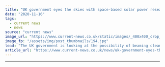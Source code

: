 ```yaml
---
title: "UK government eyes the skies with space-based solar power research"
date: "2020-11-16"
tags: 
  - current news
  - news
source: "current news"
image_url: "https://www.current-news.co.uk/static/images/_400x400_crop_center-center/solar-power-satellite-delivering-power-to-the-uk-daytime-credit-Frazer-Nash-Consultancy-2.jpg"
image_fp: "/assets/img/post_thumbnails/194.jpg"
lead: "​The UK government is looking at the possibility of beaming clean, solar power down from space as it looks to develop further resilient, safe and sustainable energy sources."
article_url: "https://www.current-news.co.uk/news/uk-government-eyes-the-skies-with-space-based-solar-power-research?utm_source=rss-feeds&utm_medium=rss&utm_campaign=rss"
---
```


---
